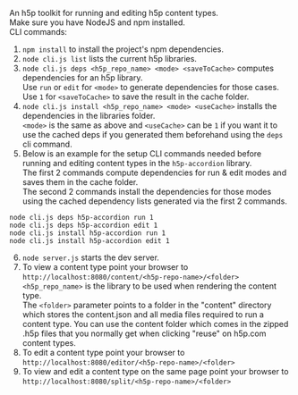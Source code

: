 An h5p toolkit for running and editing h5p content types.  
Make sure you have NodeJS and npm installed.  
CLI commands:
1. `npm install` to install the project's npm dependencies.
2. `node cli.js list` lists the current h5p libraries.
3. `node cli.js deps <h5p_repo_name> <mode> <saveToCache>` computes dependencies for an h5p library.  
Use `run` or `edit` for `<mode>` to generate dependencies for those cases.  
Use `1` for `<saveToCache>` to save the result in the cache folder.  
4. `node cli.js install <h5p_repo_name> <mode> <useCache>` installs the dependencies in the libraries folder.  
`<mode>` is the same as above and `<useCache>` can be `1` if you want it to use the cached deps if you generated them beforehand using the `deps` cli command.  
5. Below is an example for the setup CLI commands needed before running and editing content types in the `h5p-accordion` library.  
The first 2 commands compute dependencies for run & edit modes and saves them in the cache folder.  
The second 2 commands install the dependencies for those modes using the cached dependency lists generated via the first 2 commands.
```
node cli.js deps h5p-accordion run 1
node cli.js deps h5p-accordion edit 1
node cli.js install h5p-accordion run 1
node cli.js install h5p-accordion edit 1
```
6. `node server.js` starts the dev server.  
7. To view a content type point your browser to  
`http://localhost:8080/content/<h5p-repo-name>/<folder>`  
`<h5p_repo_name>` is the library to be used when rendering the content type.  
The `<folder>` parameter points to a folder in the "content" directory which stores the content.json and all media files required to run a content type. You can use the content folder which comes in the zipped .h5p files that you normally get when clicking "reuse" on h5p.com content types.  
8. To edit a content type point your browser to  
`http://localhost:8080/editor/<h5p-repo-name>/<folder>`  
9. To view and edit a content type on the same page point your browser to  
`http://localhost:8080/split/<h5p-repo-name>/<folder>`

